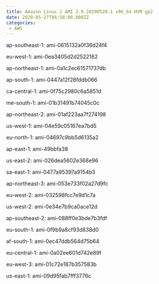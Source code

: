```yaml
---
title: Amazon Linux 2 AMI 2.0.20200520.1 x86_64 HVM gp2
date: 2020-05-27T06:58:08.000ZZ
categories:
 - AWS
---
```


ap-southeast-1: ami-0615132a0f36d24f4

eu-west-1: ami-0ea3405d2d2522162

ap-northeast-1: ami-0a1c2ec61571737db

ap-south-1: ami-0447a12f28fddb066

ca-central-1: ami-0f75c2980c6a5851d

me-south-1: ami-01b31491b74045c0c

ap-northeast-2: ami-01af223aa7f274198

us-west-1: ami-04e59c05167ea7bd5

eu-north-1: ami-04697c9bb5d6135a2

ap-east-1: ami-49bbfa38

us-east-2: ami-026dea5602e368e96

sa-east-1: ami-0477a95397a9154b3

ap-northeast-3: ami-053e733f02a27d9fc

eu-west-2: ami-032598fcc7e9d1c7a

us-west-2: ami-0e34e7b9ca0ace12d

ap-southeast-2: ami-088ff0e3bde7b3fdf

eu-south-1: ami-0f9b9a8cf93d838d0

af-south-1: ami-0ec47ddb564d75b64

eu-central-1: ami-0a02ee601d742e89f

eu-west-3: ami-01c72e187b357583b

us-east-1: ami-09d95fab7fff3776c

